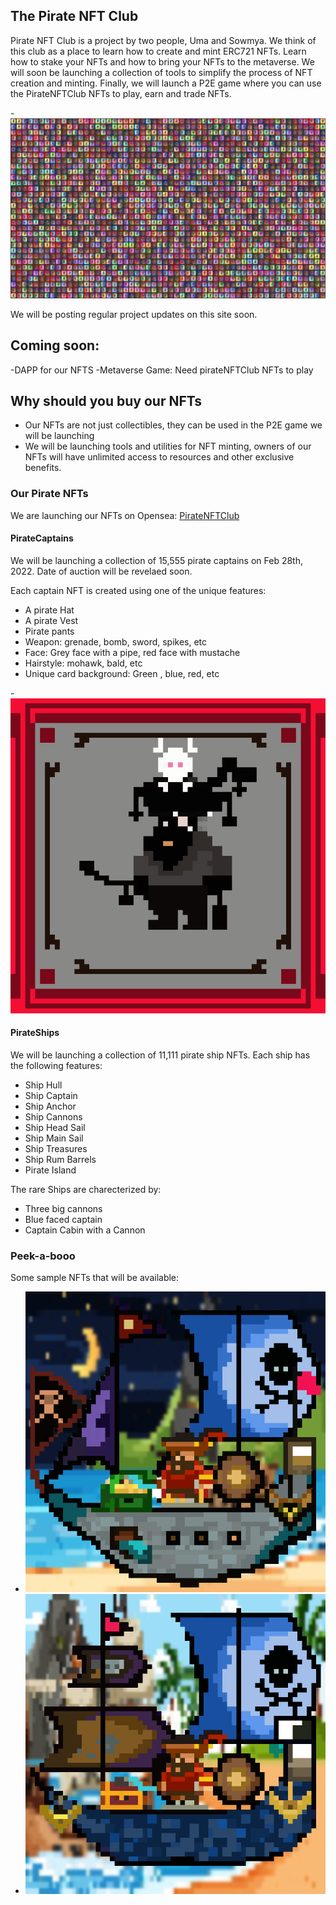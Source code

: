 ## The Pirate NFT Club
Pirate NFT Club is a project by two people, Uma and Sowmya. We think of this club as a place to learn how to create and mint ERC721 NFTs. Learn how to stake your NFTs and how to bring your NFTs to the metaverse. We will soon be launching a collection of tools to simplify the process of NFT creation and minting. Finally, we will launch a P2E game where you can use the PirateNFTClub NFTs to play, earn and trade NFTs.

-![PirateCaptainBanner](preview.png)

We will be posting regular project updates on this site soon.

## Coming soon:
-DAPP for our NFTS
-Metaverse Game: Need pirateNFTClub NFTs to play

## Why should you buy our NFTs
- Our NFTs are not just collectibles, they can be used in the P2E game we will be launching
- We will be launching tools and utilities for NFT minting, owners of our NFTs will have unlimited access to resources and other exclusive benefits.

### Our Pirate NFTs
We are launching our NFTs on Opensea: [PirateNFTClub](https://opensea.io/PirateNFTClub)

#### PirateCaptains
We will be launching a collection of 15,555 pirate captains on Feb 28th, 2022. Date of auction will be revelaed soon.

Each captain NFT is created using one of the unique features:
- A pirate Hat
- A pirate Vest
- Pirate pants
- Weapon: grenade, bomb, sword, spikes, etc
- Face: Grey face with a pipe, red face with mustache
- Hairstyle: mohawk, bald, etc
- Unique card background: Green , blue, red, etc

-![PirateCaptain](abc1.png)



#### PirateShips
We will be launching a collection of 11,111 pirate ship NFTs. Each ship has the following features:
- Ship Hull
- Ship Captain
- Ship Anchor
- Ship Cannons
- Ship Head Sail
- Ship Main Sail
- Ship Treasures
- Ship Rum Barrels
- Pirate Island

The rare Ships are charecterized by:
- Three big cannons
- Blue faced captain
- Captain Cabin with a Cannon

### Peek-a-booo
Some sample NFTs that will be available:
- ![PirateShipNo4](4.png)
- ![PirateShipNo5](5.png)

